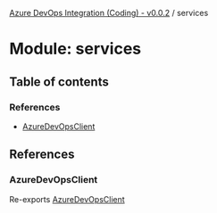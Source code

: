 [Azure DevOps Integration (Coding) - v0.0.2](../README.md) / services

# Module: services

## Table of contents

### References

- [AzureDevOpsClient](services.md#azuredevopsclient)

## References

### AzureDevOpsClient

Re-exports [AzureDevOpsClient](../classes/services_azure_devops_client.AzureDevOpsClient.md)
